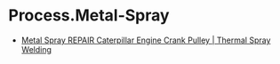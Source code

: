 # Process.Metal-Spray
- [Metal Spray REPAIR Caterpillar Engine Crank Pulley | Thermal Spray Welding](https://youtu.be/kyqh_KIzthc)
